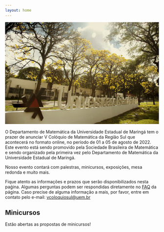 ```yaml
---
layout: home
---
```



![Foto UEM](assets/images/foto-uem.jpg)

O Departamento de Matemática da Universidade Estadual de Maringá tem o prazer de anunciar V Colóquio de Matemática da Região Sul que acontecerá no formato online, no período de 01 a 05 de agosto de 2022. Este evento está sendo promovido pela Sociedade Brasileira de Matemática e sendo organizado pela primeira vez pelo Departamento de Matemática da Universidade Estadual de Maringá.

Nosso evento contará com palestras, minicursos, exposições, mesa redonda e muito mais. 


Fique atento as informações e prazos que serão disponibilizados nesta paǵina. Algumas perguntas podem ser respondidas diretamente no [FAQ](/faq/) da página. Caso precise de alguma informação a mais, por favor, entre em contato pelo e-mail: vcoloquiosul@uem.br 



## Minicursos

Estão abertas as propostas de minicursos!
